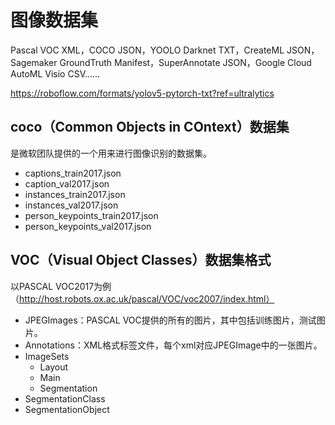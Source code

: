 # 图像数据集

Pascal VOC XML，COCO JSON，YOOLO Darknet TXT，CreateML JSON，Sagemaker GroundTruth Manifest，SuperAnnotate JSON，Google Cloud AutoML Visio CSV……



https://roboflow.com/formats/yolov5-pytorch-txt?ref=ultralytics

## coco（Common Objects in COntext）数据集

是微软团队提供的一个用来进行图像识别的数据集。

* captions_train2017.json
* caption_val2017.json
* instances_train2017.json
* instances_val2017.json
* person_keypoints_train2017.json
* person_keypoints_val2017.json

## VOC（Visual Object Classes）数据集格式

以PASCAL VOC2017为例（http://host.robots.ox.ac.uk/pascal/VOC/voc2007/index.html）

* JPEGImages：PASCAL VOC提供的所有的图片，其中包括训练图片，测试图片。
* Annotations：XML格式标签文件，每个xml对应JPEGImage中的一张图片。
* ImageSets
  * Layout
  * Main
  * Segmentation
* SegmentationClass
* SegmentationObject